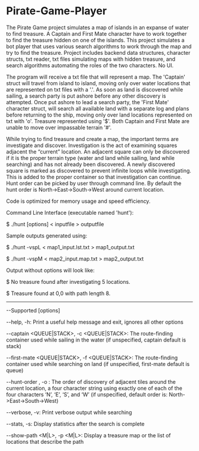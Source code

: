 # Pirate-Game-Player
The Pirate Game project simulates a map of islands in an expanse of water to find treasure. A Captain and First Mate character have to work together to find the treasure hidden on one of the islands. This project simulates a bot player that uses various search algorithms to work through the map and try to find the treasure. Project includes backend data structures, character structs, txt reader, txt files simulating maps with hidden treasure, and search algorithms automating the roles of the two characters. No UI.

The program will receive a txt file that will represent a map. The 'Captain' struct will travel from island to island, moving only over water locations that are represented on txt files with a '.'. As soon as land is discovered while sailing, a search party is put ashore before any other discovery is attempted. Once put ashore to lead a search party, the 'First Mate' character struct, will search all available land with a separate log and plans before returning to the ship, moving only over land locations represented on txt with 'o'. Treasure represented using '$'. Both Captain and First Mate are unable to move over impassable terrain '#'.

While trying to find treasure and create a map, the important terms are investigate and discover. Investigation is the act of examining squares adjacent the “current” location. An adjacent square can only be discovered if it is the proper terrain type (water and land while sailing, land while searching) and has not already been discovered. A newly discovered square is marked as discovered to prevent infinite loops while investigating. This is added to the proper container so that investigation can continue. Hunt order can be picked by user through command line. By default the hunt order is North->East->South->West around current location.

Code is optimized for memory usage and speed efficiency.

Command Line Interface (executable named 'hunt'):

$ ./hunt [options] < inputfile > outputfile

Sample outputs generated using:

$ ./hunt -vspL < map1_input.lst.txt > map1_output.txt

$ ./hunt -vspM < map2_input.map.txt > map2_output.txt

Output without options will look like:

$ No treasure found after investigating 5 locations.

$ Treasure found at 0,0 with path length 8.


-------------------------------------------------------------------------------------------------------------------------------------------------------------------------------------
--Supported [options]

--help, -h: Print a useful help message and exit, ignores all other options

--captain <QUEUE|STACK>, -c <QUEUE|STACK>: The route-finding container used while sailing in the water (if unspecified, captain default is stack)

--first-mate <QUEUE|STACK>, -f <QUEUE|STACK>: The route-finding container used while searching on land (if unspecified, first-mate default is queue)

--hunt-order <ORDER>, -o <ORDER>: The order of discovery of adjacent tiles around the current location, a four character string using exactly one of each of the four characters ‘N’, ‘E’, ‘S’, and ‘W’ (if unspecified, default order is: North->East->South->West)

--verbose, -v: Print verbose output while searching

--stats, -s: Display statistics after the search is complete

--show-path <M|L>, -p <M|L>: Display a treasure map or the list of locations that describe the path

